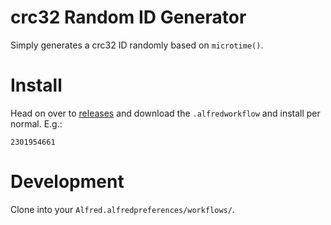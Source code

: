 # crc32 Random ID Generator

Simply generates a crc32 ID randomly based on `microtime()`.

# Install

Head on over to [releases](https://github.com/aubreypwd/alfred-workflow-crc32-rand-id/releases) and download the `.alfredworkflow` and install per normal. E.g.:

```
2301954661
```

# Development

Clone into your `Alfred.alfredpreferences/workflows/`.
